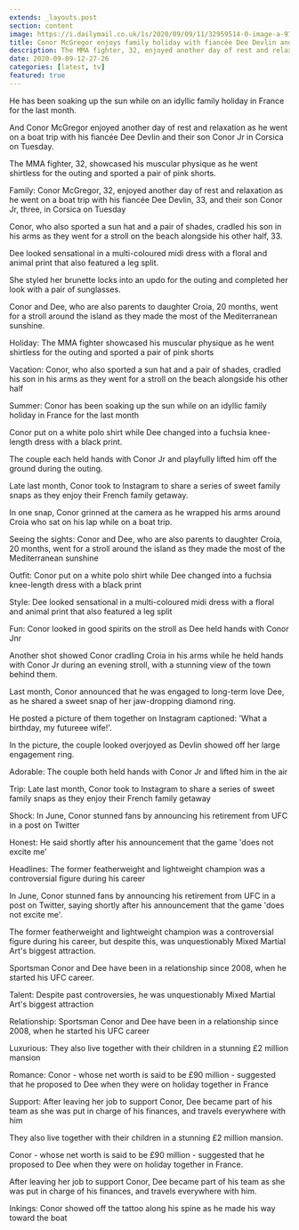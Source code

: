```yaml
---
extends: _layouts.post
section: content
image: https://i.dailymail.co.uk/1s/2020/09/09/11/32959514-0-image-a-91_1599647943047.jpg 
title: Conor McGregor enjoys family holiday with fiancée Dee Devlin and their son Conor Jr, 3, in Corsica 
description: The MMA fighter, 32, enjoyed another day of rest and relaxation as he went on a boat trip with his fiancée Dee, 33, and their son on Tuesday. 
date: 2020-09-09-12-27-26 
categories: [latest, tv] 
featured: true 
--- 
```

He has been soaking up the sun while on an idyllic family holiday in France for the last month. 

And Conor McGregor enjoyed another day of rest and relaxation as he went on a boat trip with his fiancée Dee Devlin and their son Conor Jr in Corsica on Tuesday.

The MMA fighter, 32, showcased his muscular physique as he went shirtless for the outing and sported a pair of pink shorts.

Family: Conor McGregor, 32, enjoyed another day of rest and relaxation as he went on a boat trip with his fiancée Dee Devlin, 33, and their son Conor Jr, three, in Corsica on Tuesday

Conor, who also sported a sun hat and a pair of shades, cradled his son in his arms as they went for a stroll on the beach alongside his other half, 33.

Dee looked sensational in a multi-coloured midi dress with a floral and animal print that also featured a leg split.

She styled her brunette locks into an updo for the outing and completed her look with a pair of sunglasses. 

Conor and Dee, who are also parents to daughter Croia, 20 months, went for a stroll around the island as they made the most of the Mediterranean sunshine.

Holiday: The MMA fighter showcased his muscular physique as he went shirtless for the outing and sported a pair of pink shorts

Vacation: Conor, who also sported a sun hat and a pair of shades, cradled his son in his arms as they went for a stroll on the beach alongside his other half

Summer: Conor has been soaking up the sun while on an idyllic family holiday in France for the last month

Conor put on a white polo shirt while Dee changed into a fuchsia knee-length dress with a black print. 

The couple each held hands with Conor Jr and playfully lifted him off the ground during the outing.        

Late last month, Conor took to Instagram to share a series of sweet family snaps as they enjoy their French family getaway. 

In one snap, Conor grinned at the camera as he wrapped his arms around Croia who sat on his lap while on a boat trip. 

Seeing the sights: Conor and Dee, who are also parents to daughter Croia, 20 months, went for a stroll around the island as they made the most of the Mediterranean sunshine

Outfit: Conor put on a white polo shirt while Dee changed into a fuchsia knee-length dress with a black print

Style: Dee looked sensational in a multi-coloured midi dress with a floral and animal print that also featured a leg split

Fun: Conor looked in good spirits on the stroll as Dee held hands with Conor Jnr

Another shot showed Conor cradling Croia in his arms while he held hands with Conor Jr during an evening stroll, with a stunning view of the town behind them. 

Last month, Conor announced that he was engaged to long-term love Dee, as he shared a sweet snap of her jaw-dropping diamond ring.

He posted a picture of them together on Instagram captioned: 'What a birthday, my futureee wife!'.

In the picture, the couple looked overjoyed as Devlin showed off her large engagement ring.

Adorable: The couple both held hands with Conor Jr and lifted him in the air 

Trip: Late last month, Conor took to Instagram to share a series of sweet family snaps as they enjoy their French family getaway

Shock: In June, Conor stunned fans by announcing his retirement from UFC in a post on Twitter

Honest: He said shortly after his announcement that the game 'does not excite me'

Headlines: The former featherweight and lightweight champion was a controversial figure during his career

In June, Conor stunned fans by announcing his retirement from UFC in a post on Twitter, saying shortly after his announcement that the game 'does not excite me'.

The former featherweight and lightweight champion was a controversial figure during his career, but despite this, was unquestionably Mixed Martial Art's biggest attraction.

Sportsman Conor and Dee have been in a relationship since 2008, when he started his UFC career.

Talent: Despite past controversies, he was unquestionably Mixed Martial Art's biggest attraction

Relationship: Sportsman Conor and Dee have been in a relationship since 2008, when he started his UFC career

Luxurious: They also live together with their children in a stunning £2 million mansion

Romance: Conor - whose net worth is said to be £90 million - suggested that he proposed to Dee when they were on holiday together in France

Support: After leaving her job to support Conor, Dee became part of his team as she was put in charge of his finances, and travels everywhere with him

They also live together with their children in a stunning £2 million mansion.

Conor - whose net worth is said to be £90 million - suggested that he proposed to Dee when they were on holiday together in France.

After leaving her job to support Conor, Dee became part of his team as she was put in charge of his finances, and travels everywhere with him.

Inkings: Conor showed off the tattoo along his spine as he made his way toward the boat

